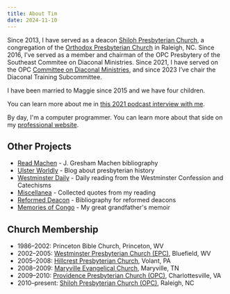 ```yaml
---
title: About Tim
date: 2024-11-10
---
```


Since 2013, I have served as a deacon [Shiloh Presbyterian Church](https://shilohopc.org), a congregation of the [Orthodox Presbyterian Church](https://opc.org) in Raleigh, NC. Since 2016, I’ve served as a member and chairman of the OPC Presbytery of the Southeast Commitee on Diaconal Ministries. Since 2021, I have served on the OPC [Committee on Diaconal Ministries](https://opccdm.org), and since 2023 I’ve chair the Diaconal Training Subcommittee. 

I have been married to Maggie since 2015 and we have four children. 

You can learn more about me in [this 2021 podcast interview with me](https://tim.ulsterworldly.com/posts/reformed-deacon-interview/).

By day, I'm a computer programmer. You can learn more about that side on my [professional website](https://tdhopper.com).

## Other Projects

* [Read Machen](https://readmachen.com) - J. Gresham Machen bibliography
* [Ulster Worldly](https://ulsterworldly.com) - Blog about presbyterian history
* [Westminster Daily](https://reformedconfessions.com) - Daily reading from the Westminster Confession and Catechisms
* [Miscellanea](https://quotes.ulsterworldly.com) - Collected quotes from my reading
* [Reformed Deacon](https://reformeddeacon.com) - Bibliography for reformed deacons
* [Memories of Congo](https://congo.ulsterworldly.com/) - My great grandfather's memoir

## Church Membership

* 1986–2002: Princeton Bible Church, Princeton, WV
* 2002–2005: [Westminster Presbyterian Church (EPC)](https://wpcbluefield.com), Bluefield, WV
* 2005–2008: [Hillcrest Presbyterian Church](https://www.hillcrestpresbyterian.org), Volant, PA
* 2008–2009: [Maryville Evangelical Church](PCA), Maryville, TN
* 2009–2010: [Providence Presbyterian Church (OPC)](https://www.popc-cville.org), Charlottesville, VA
* 2010–present: [Shiloh Presbyterian Church (OPC)](https://shilohopc.org), Raleigh, NC
